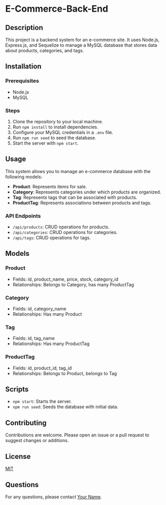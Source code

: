 # E-Commerce-Back-End

## Description
This project is a backend system for an e-commerce site. It uses Node.js, Express.js, and Sequelize to manage a MySQL database that stores data about products, categories, and tags.

## Installation

### Prerequisites
- Node.js
- MySQL

### Steps
1. Clone the repository to your local machine.
2. Run `npm install` to install dependencies.
3. Configure your MySQL credentials in a `.env` file.
4. Run `npm run seed` to seed the database.
5. Start the server with `npm start`.

## Usage
This system allows you to manage an e-commerce database with the following models:
- **Product**: Represents items for sale.
- **Category**: Represents categories under which products are organized.
- **Tag**: Represents tags that can be associated with products.
- **ProductTag**: Represents associations between products and tags.

### API Endpoints
- `/api/products`: CRUD operations for products.
- `/api/categories`: CRUD operations for categories.
- `/api/tags`: CRUD operations for tags.

## Models

### Product
- Fields: id, product_name, price, stock, category_id
- Relationships: Belongs to Category, has many ProductTag

### Category
- Fields: id, category_name
- Relationships: Has many Product

### Tag
- Fields: id, tag_name
- Relationships: Has many ProductTag

### ProductTag
- Fields: id, product_id, tag_id
- Relationships: Belongs to Product, belongs to Tag

## Scripts
- `npm start`: Starts the server.
- `npm run seed`: Seeds the database with initial data.

## Contributing
Contributions are welcome. Please open an issue or a pull request to suggest changes or additions.

## License
[MIT](LICENSE)

## Questions
For any questions, please contact [Your Name](your-email@example.com).
